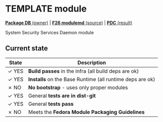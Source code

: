 # TEMPLATE module

[**Package DB** (owner)](https://admin.fedoraproject.org/pkgdb/package/modules/sssd/) |
[**F26 modulemd** (source)](http://pkgs.fedoraproject.org/cgit/modules/sssd.git/tree/sssd.yaml?h=f26) |
[**PDC** (result)](https://pdc.fedoraproject.org/rest_api/v1/unreleasedvariants/?active=True&variant_name=sssd)


System Security Services Daemon module

## Current state

| State | Description |
|-------|-------------|
| ✓ YES | **Build passes** in the infra (all build deps are ok) |
| ✓ YES | **Installs** on the Base Runtime (all runtime deps are ok) |
| ✗ NO  | **No bootstrap** - uses only proper modules |
| ✓ YES | General **tests are in dist-git** |
| ✓ YES | General **tests pass** |
| ✗ NO  | Meets the **Fedora Module Packaging Guidelines** |



